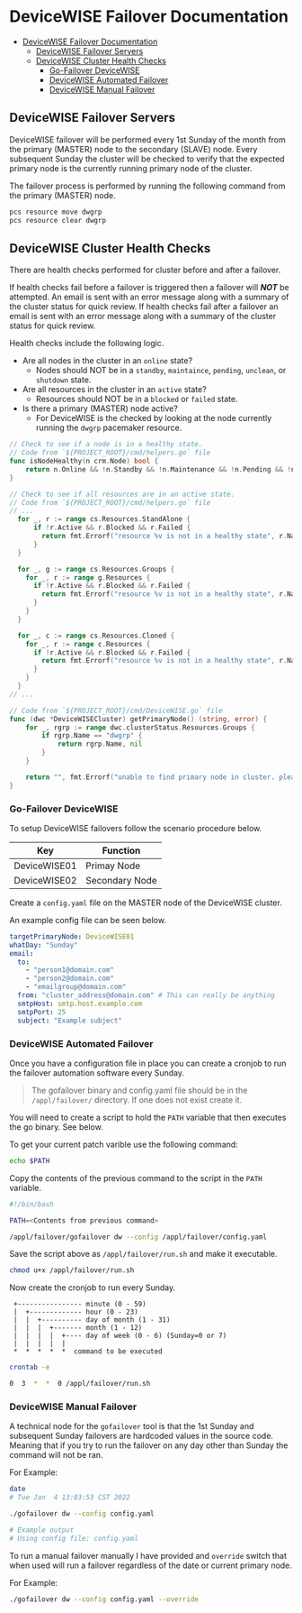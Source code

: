 # DeviceWISE Failover Documentation

- [DeviceWISE Failover Documentation](#devicewise-failover-documentation)
  - [DeviceWISE Failover Servers](#devicewise-failover-servers)
  - [DeviceWISE Cluster Health Checks](#devicewise-cluster-health-checks)
    - [Go-Failover DeviceWISE](#go-failover-devicewise)
    - [DeviceWISE Automated Failover](#devicewise-automated-failover)
    - [DeviceWISE Manual Failover](#devicewise-manual-failover)

## DeviceWISE Failover Servers

DeviceWISE failover will be performed every 1st Sunday of the month from the primary (MASTER) node to the secondary (SLAVE) node.
Every subsequent Sunday the cluster will be checked to verify that the expected primary node is the currently running primary node of the cluster.

The failover process is performed by running the following command from the primary (MASTER) node.

```bash
pcs resource move dwgrp
pcs resource clear dwgrp
```

## DeviceWISE Cluster Health Checks

There are health checks performed for cluster before and after a failover.  

If health checks fail before a failover is triggered then a failover will ***NOT*** be attempted. An email is sent with an error message along with a summary of the cluster status for quick review.
If health checks fail after a failover an email is sent with an error message along with a summary of the cluster status for quick review.

Health checks include the following logic. 

* Are all nodes in the cluster in an `online` state?
  * Nodes should NOT be in a `standby`, `maintaince`, `pending`, `unclean`, or `shutdown` state. 
* Are all resources in the cluster in an `active` state?
  * Resources should NOT be in a `blocked` or `failed` state.
* Is there a primary (MASTER) node active?
  * For DeviceWISE is the checked by looking at the node currently running the `dwgrp` pacemaker resource.


```go
// Check to see if a node is in a healthy state.
// Code from `${PROJECT_ROOT}/cmd/helpers.go` file 
func isNodeHealthy(n crm.Node) bool {
	return n.Online && !n.Standby && !n.Maintenance && !n.Pending && !n.Unclean && !n.Shutdown
}
```

```go
// Check to see if all resources are in an active state.
// Code from `${PROJECT_ROOT}/cmd/helpers.go` file 
// ...
  for _, r := range cs.Resources.StandAlone {
      if !r.Active && r.Blocked && r.Failed {
        return fmt.Errorf("resource %v is not in a healthy state", r.Name)
      }
  }

  for _, g := range cs.Resources.Groups {
    for _, r := range g.Resources {
      if !r.Active && r.Blocked && r.Failed {
        return fmt.Errorf("resource %v is not in a healthy state", r.Name)
      }
    }
  }

  for _, c := range cs.Resources.Cloned {
    for _, r := range c.Resources {
      if !r.Active && r.Blocked && r.Failed {
        return fmt.Errorf("resource %v is not in a healthy state", r.Name)
      }
    }
  }
// ...
```

```go
// Code from `${PROJECT_ROOT}/cmd/DeviceWISE.go` file
func (dwc *DeviceWISECluster) getPrimaryNode() (string, error) {
	for _, rgrp := range dwc.clusterStatus.Resources.Groups {
		if rgrp.Name == "dwgrp" {
			return rgrp.Name, nil
		}
	}

	return "", fmt.Errorf("unable to find primary node in cluster. please check the cluster's health")
}
```

### Go-Failover DeviceWISE

To setup DeviceWISE failovers follow the scenario procedure below.

| Key | Function |
|---|---|
| DeviceWISE01 | Primay Node |
| DeviceWISE02 | Secondary Node | 

Create a `config.yaml` file on the MASTER node of the DeviceWISE cluster. 

An example config file can be seen below.

```yaml
targetPrimaryNode: DeviceWISE01
whatDay: "Sunday"
email:
  to:
    - "person1@domain.com"
    - "person2@domain.com"
    - "emailgroup@domain.com"
  from: "cluster_address@domain.com" # This can really be anything
  smtpHost: smtp.host.example.com
  smtpPort: 25
  subject: "Example subject"
```

### DeviceWISE Automated Failover

Once you have a configuration file in place you can create a cronjob to run the failover automation software every Sunday.

> The gofailover binary and config.yaml file should be in the `/appl/failover/` directory. If one does not exist create it.

You will need to create a script to hold the `PATH` variable that then executes the go binary. See below.

To get your current patch varible use the following command:

```bash
echo $PATH
```

Copy the contents of the previous command to the script in the `PATH` variable.

```bash
#!/bin/bash

PATH=<Contents from previous command>

/appl/failover/gofailover dw --config /appl/failover/config.yaml
```

Save the script above as `/appl/failover/run.sh` and make it executable. 

```bash
chmod u+x /appl/failover/run.sh
```

Now create the cronjob to run every Sunday.

```
 +---------------- minute (0 - 59)
 |  +------------- hour (0 - 23)
 |  |  +---------- day of month (1 - 31)
 |  |  |  +------- month (1 - 12)
 |  |  |  |  +---- day of week (0 - 6) (Sunday=0 or 7)
 |  |  |  |  |
 *  *  *  *  *  command to be executed
```

```bash
crontab -e 

0  3  *  *  0 /appl/failover/run.sh
```

### DeviceWISE Manual Failover

A technical node for the `gofailover` tool is that the 1st Sunday and subsequent Sunday failovers are hardcoded values in the source code.
Meaning that if you try to run the failover on any day other than Sunday the command will not be ran.

For Example: 

```bash
date
# Tue Jan  4 13:03:53 CST 2022

./gofailover dw --config config.yaml

# Example output
# Using config file: config.yaml
```

To run a manual failover manually I have provided and `override` switch that when used will run a failover regardless of the date or current primary node.

For Example:

```bash
./gofailover dw --config config.yaml --override
```

